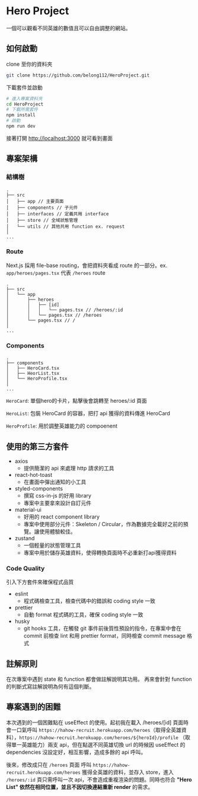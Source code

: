 # Hero Project

一個可以觀看不同英雄的數值且可以自由調整的網站。

## 如何啟動

clone 至你的資料夾

```bash
git clone https://github.com/belong112/HeroProject.git
```

下載套件並啟動

```bash
# 進入專案資料夾
cd HeroProject
# 下載所需套件
npm install
# 啟動
npm run dev
```

接著打開 [http://localhost:3000](http://localhost:3000) 就可看到畫面

## 專案架構

### 結構樹

```
.
├── src
│   ├── app // 主要頁面
│   ├── components // 子元件
│   ├── interfaces // 定義共用 interface
│   ├── store // 全域狀態管理
│   └── utils // 其他共用 function ex. request
│
...
```

### Route

Next.js 採用 file-base routing，會把資料夾看成 route 的一部分。ex. `app/heroes/pages.tsx` 代表 `/heroes` route

```
.
├── src
│   └── app
│       ├── heroes
│       │   ├── [id]
│       │   │   └── pages.tsx // /heroes/:id
│       │   └── pages.tsx // /heroes
│       └── pages.tsx // /
│
...
```

### Components

```
.
├── components
│   ├── HeroCard.tsx
│   ├── HeorList.tsx
│   └── HeroProfile.tsx
│
...
```

`HeroCard`: 單個hero的卡片，點擊後會跳轉至 heroes/:id 頁面

`HeroList`: 包裝 HeroCard 的容器，把打 api 獲得的資料傳進 HeroCard

`HeroProfile`: 用於調整英雄能力的 compoenent

## 使用的第三方套件

- axios
  - 提供簡潔的 api 來處理 http 請求的工具
- react-hot-toast
  - 在畫面中彈出通知的小工具
- styled-components
  - 撰寫 css-in-js 的好用 library
  - 專案中主要拿來設計自訂元件
- material-ui
  - 好用的 react component library
  - 專案中使用部分元件：Skeleton / Circular，作為數據完全載好之前的預覽。讓使用體驗較佳。
- zustand
  - 一個輕量的狀態管理工具
  - 專案中用於儲存英雄資料，使得轉換頁面時不必重新打api獲得資料

### Code Quality

引入下方套件來確保程式品質

- eslint
  - 程式碼檢查工具，檢查代碼中的錯誤和 coding style 一致
- prettier
  - 自動 format 程式碼的工具，確保 coding style 一致
- husky
  - git hooks 工具，在觸發 git 事件前後質性預設的指令，在專案中會在 commit 前檢查 lint 和用 prettier format，同時檢查 commit message 格式

## 註解原則

在次專案中遇到 state 和 function 都會做註解說明其功用。
再來會針對 function 的判斷式寫註解說明為何有這個判斷。

## 專案遇到的困難

本次遇到的一個困難點在 useEffect 的使用。起初我在載入 /heroes/[id] 頁面時會一口氣呼叫 `https://hahow-recruit.herokuapp.com/heroes`（取得全英雄資料），`https://hahow-recruit.herokuapp.com/heroes/${heroId}/profile` （取得單一英雄能力）兩支 api，但在點選不同英雄切換 url 的時候因 useEffect 的 dependencies 沒設定好，相互影響，造成多餘的 api 呼叫。

後來，修改成只在 `/heroes` 頁面 呼叫 `https://hahow-recruit.herokuapp.com/heroes` 獲得全英雄的資料，並存入 store，進入 `/heroes/:id` 頁只需呼叫一次 api，不會造成重複渲染的問題。同時也符合 **"Hero List" 依然在相同位置，並且不因切換連結重新 render** 的需求。

